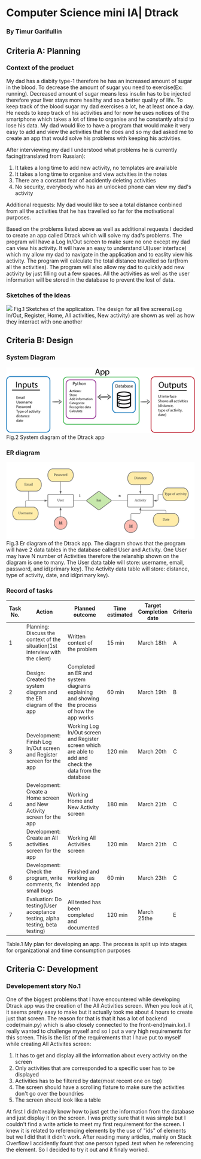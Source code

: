 # Computer Science mini IA| Dtrack
### By Timur Garifullin
## Criteria A: Planning
### Context of the product
My dad has a diabity type-1 therefore he has an increased amount of sugar in the blood. To decrease the amount of sugar you need to exercise(Ex: running). 
Decreased amount of sugar means less insulin has to be injected therefore your liver stays more healthy and so a better quality of life. To keep track of the blood sugar my dad exercises a lot, he at least once a day.
He needs to keep track of his activities and for now he uses notices of the smartphone which takes a lot of time to organise and he constantly afraid to lose his data.
My dad would like to have a program that would make it very easy to add and view the activities that he does and so my dad asked me to create an app that would solve his problems with keeping his activities.

After interviewing my dad I understood what problems he is currently facing(translated from Russian):
 1. It takes a long time to add new activity, no templates are available
 1. It takes a long time to organise and view actvities in the notes 
 1. There are a constant fear of accidently deleting activities
 1. No security, everybody who has an unlocked phone can view my dad's activity

Additional requests:
My dad would like to see a total distance conbined from all the activities that he has travelled so far for the motivational purposes.

 Based on the problems listed above as well as additional requests I decided to create an app called Dtrack which will solve my dad's problems. The program will have a Log In/Out screen to make sure no one except my dad can view his activity. It will have an easy to understand UI(user interface) which my allow my dad to navigate in the application and to easlity view his activity. The program will calculate the total distance travelled so far(from all the activities). The program will also allow my dad to quickly add new activity by just filling out a few spaces. All the activities as well as the user information will be stored in the database to prevent the lost of data.

### Sketches of the ideas
![](https://github.com/TimurGar/Unit-3/blob/main/CS%20Mini%20IA%20-%20Dtrack/Sketches%20of%20the%20ideas.png)
Fig.1 Sketches of the application. The design for all five screens(Log In/Out, Register, Home, All activities, New activity) are shown as well as how they interract with one another

## Criteria B: Design
### System Diagram
![](https://github.com/TimurGar/Unit-3/blob/main/CS%20Mini%20IA%20-%20Dtrack/System%20diagram%20Dtrack.png)
Fig.2 System diagram of the Dtrack app
### ER diagram
![](https://github.com/TimurGar/Unit-3/blob/main/CS%20Mini%20IA%20-%20Dtrack/ER%20diagram%20Dtrack%20app.png)
Fig.3 Er diagram of the Dtrack app. The diagram shows that the program will have 2 data tables in the database called User and Activity. One User may have N number of Activities therefore the relanship shown on the diagram is one to many. The User data table will store: username, email, password, and id(primary key). The Activity data table will store: distance, type of activity, date, and id(primary key).

### Record of tasks
| Task No. | Action                                                                        | Planned outcome                                                                                          | Time estimated | Target Completion date | Criteria |
|----------|-------------------------------------------------------------------------------|----------------------------------------------------------------------------------------------------------|----------------|------------------------|----------|
| 1        | Planning: Discuss the context of the situation(1st interview with the client) | Written context of the problem                                                                           | 15 min         | March 18th             | A        |
| 2        | Design: Created the system diagram and the ER diagram of the app              | Completed an ER  and  system diagrams explaining and showing the process of how the app works            | 60 min         | March 19th             | B        |
| 3        | Development: Finish Log In/Out screen and Register screen for the app         | Working Log In/Out screen and Register screen which are able to add and check the data from the database | 120 min        | March 20th             | C        |
| 4        | Development: Create a Home screen and New Activity screen for the app         | Working Home and New Activity screen                                                                     | 180 min        | March 21th             | C        |
| 5        | Development: Create an All activities screen for the app                      | Working All Activities screen                                                                            | 120 min        | March 21th             | C        |
| 6        | Development: Check the program, write comments, fix small bugs                | Finished and working as intended app                                                                     | 60 min         | March 23th             | C        |
| 7        | Evaluation: Do testing(User acceptance testing, alpha testing, beta testing)  | All tested has been completed and documented                                                             | 120 min        | March 25the            | E        |



Table.1 My plan for developing an app. The process is split up into stages for organizational and time consumption purposes

## Criteria C: Development
### Developement story No.1
One of the biggest problems that I have encountered while developing Dtrack app was the creation of the All Activities screen. When you look at it, it seems pretty easy to make but it actually took me about 4 hours to create just that screen. The reason for that is that it has a lot of backend code(main.py) which is also closely connected to the front-end(main.kv). I really wanted to challenge myself and so I put a very high requirements for this screen. 
This is the list of the requirements that I have put to myself while creating All Activites screen:
1. It has to get and display all the information about every activity on the screen
1. Only activities that are corresponded to a specific user has to be displayed
1. Activities has to be filtered by date(most recent one on top)
1. The screen should have a scrolling fiature to make sure the activities don't go over the boundries 
1. The screen should look like a table 

At first I didn't really know how to just get the information from the database and just display it on the screen. I was pretty sure that it was simple but I couldn't find a write article to meet my first requirement for the screen. I knew it is related to referencing elements by the use of "ids" of elements but we I did that it didn't work. After reading many articles, mainly on Stack Overflow I accidently fount that one person typed .text when he referencing the element. So I decided to try it out and it finaly worked. 
